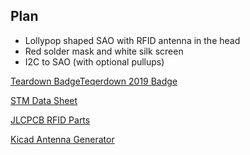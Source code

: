 ## Plan
* Lollypop shaped SAO with RFID antenna in the head
* Red solder mask and white silk screen
* I2C to SAO (with optional pullups)

[Teardown BadgeTeqerdown 2019 Badge](https://upverter.com/design/gsteiert/teardown2019/)

[STM Data Sheet](https://wmsc.lcsc.com/wmsc/upload/file/pdf/v2/lcsc/2304140030_STMicroelectronics-M24LR64E-RMN6T-2_C2649483.pdf)

[JLCPCB RFID Parts](https://jlcpcb.com/parts/2nd/RF_And_Wireless/RFID_ICs_82545)

[Kicad Antenna Generator](https://neurotech-hub.github.io/KiCad-Antenna-Generator/)



